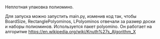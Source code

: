 Неплотная упаковка полиомино.

Для запуска можно запустить main.py, изменив код так, чтобы BoardSize, 
RectanglePolyominos, LPolyominos отвечали за размер доски 
и наборы полиоминов.
Используется пакет polyomino. Он работает на алгоритме https://en.wikipedia.org/wiki/Knuth%27s_Algorithm_X
